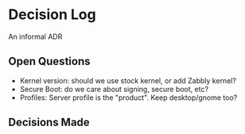 # Decision Log
An informal ADR


## Open Questions

- Kernel version: should we use stock kernel, or add Zabbly kernel?
- Secure Boot:  do we care about signing, secure boot, etc?
- Profiles:  Server profile is the "product".  Keep desktop/gnome too?


## Decisions Made
